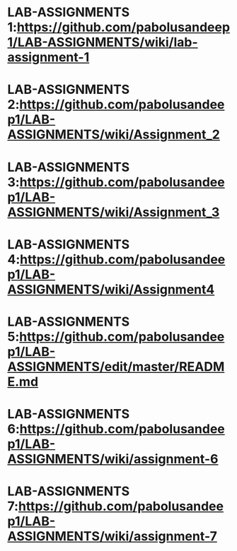 # LAB-ASSIGNMENTS 1:https://github.com/pabolusandeep1/LAB-ASSIGNMENTS/wiki/lab-assignment-1
# LAB-ASSIGNMENTS 2:https://github.com/pabolusandeep1/LAB-ASSIGNMENTS/wiki/Assignment_2
# LAB-ASSIGNMENTS 3:https://github.com/pabolusandeep1/LAB-ASSIGNMENTS/wiki/Assignment_3
# LAB-ASSIGNMENTS 4:https://github.com/pabolusandeep1/LAB-ASSIGNMENTS/wiki/Assignment4
# LAB-ASSIGNMENTS 5:https://github.com/pabolusandeep1/LAB-ASSIGNMENTS/edit/master/README.md
# LAB-ASSIGNMENTS 6:https://github.com/pabolusandeep1/LAB-ASSIGNMENTS/wiki/assignment-6
# LAB-ASSIGNMENTS 7:https://github.com/pabolusandeep1/LAB-ASSIGNMENTS/wiki/assignment-7
